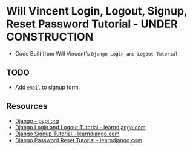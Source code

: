 # Will Vincent Login, Logout, Signup, Reset Password Tutorial - **UNDER CONSTRUCTION**

* Code Built from Will Vincent's `Django Login and Logout Tutorial`

## **TODO**

* Add `email` to signup form.

## Resources

* [Django - pypi.org](https://pypi.org/project/Django/)
* [Django Login and Logout Tutorial - learndjango.com](https://learndjango.com/tutorials/django-login-and-logout-tutorial)
* [Django Signup Tutorial - learndjango.com](https://learndjango.com/tutorials/django-signup-tutorial)
* [Django Password Reset Tutorial - learndjango.com](https://learndjango.com/tutorials/django-password-reset-tutorial)
